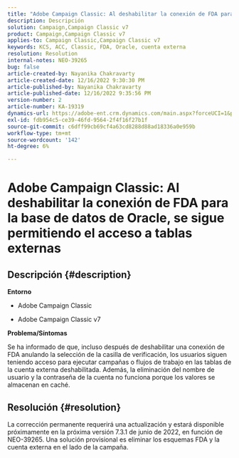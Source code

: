 ```yaml
---
title: "Adobe Campaign Classic: Al deshabilitar la conexión de FDA para la base de datos de Oracle, se sigue permitiendo el acceso a tablas externas"
description: Descripción
solution: Campaign,Campaign Classic v7
product: Campaign,Campaign Classic v7
applies-to: Campaign Classic,Campaign Classic v7
keywords: KCS, ACC, Classic, FDA, Oracle, cuenta externa
resolution: Resolution
internal-notes: NEO-39265
bug: false
article-created-by: Nayanika Chakravarty
article-created-date: 12/16/2022 9:30:30 PM
article-published-by: Nayanika Chakravarty
article-published-date: 12/16/2022 9:35:56 PM
version-number: 2
article-number: KA-19319
dynamics-url: https://adobe-ent.crm.dynamics.com/main.aspx?forceUCI=1&pagetype=entityrecord&etn=knowledgearticle&id=1119dbd7-887d-ed11-81ac-6045bd006079
exl-id: fdb954c5-ce39-46fd-9564-2f4f16f27b1f
source-git-commit: c6dff99cb69cf4a63cd8288d88ad18336a0e959b
workflow-type: tm+mt
source-wordcount: '142'
ht-degree: 6%

---
```


# Adobe Campaign Classic: Al deshabilitar la conexión de FDA para la base de datos de Oracle, se sigue permitiendo el acceso a tablas externas

## Descripción {#description}


<b>Entorno</b>

- Adobe Campaign Classic

- Adobe Campaign Classic v7

<b>Problema/Síntomas</b>

Se ha informado de que, incluso después de deshabilitar una conexión de FDA anulando la selección de la casilla de verificación, los usuarios siguen teniendo acceso para ejecutar campañas o flujos de trabajo en las tablas de la cuenta externa deshabilitada. Además, la eliminación del nombre de usuario y la contraseña de la cuenta no funciona porque los valores se almacenan en caché.






## Resolución {#resolution}


La corrección permanente requerirá una actualización y estará disponible próximamente en la próxima versión 7.3.1 de junio de 2022, en función de NEO-39265. Una solución provisional es eliminar los esquemas FDA y la cuenta externa en el lado de la campaña.
